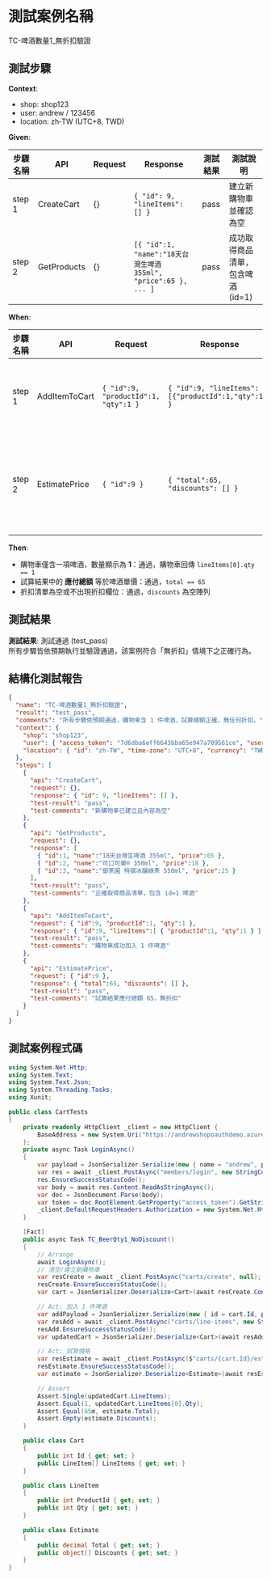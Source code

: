 # 測試案例名稱  
TC-啤酒數量1_無折扣驗證  

## 測試步驟

**Context**:  
- shop: shop123  
- user: andrew / 123456  
- location: zh‑TW (UTC+8, TWD)  

**Given**:

| 步驟名稱 | API            | Request | Response                                                                                | 測試結果 | 測試說明                             |
|---------|----------------|---------|-----------------------------------------------------------------------------------------|----------|--------------------------------------|
| step 1  | CreateCart     | {}      | `{ "id": 9, "lineItems": [] }`                                                          | pass     | 建立新購物車並確認為空               |
| step 2  | GetProducts    | {}      | `[{ "id":1, "name":"18天台灣生啤酒 355ml", "price":65 }, ... ]`                           | pass     | 成功取得商品清單，包含啤酒 (id=1)     |

**When**:

| 步驟名稱 | API              | Request                                   | Response                                                                                   | 測試結果 | 測試說明                           |
|---------|------------------|-------------------------------------------|--------------------------------------------------------------------------------------------|----------|------------------------------------|
| step 1  | AddItemToCart    | `{ "id":9, "productId":1, "qty":1 }`       | `{ "id":9, "lineItems":[{"productId":1,"qty":1}] }`                                        | pass     | 成功將 1 件啤酒加入購物車           |
| step 2  | EstimatePrice    | `{ "id":9 }`                              | `{ "total":65, "discounts": [] }`                                                          | pass     | 試算金額回傳應付總額 65，無折扣     |

**Then**:

- 購物車僅含一項啤酒，數量顯示為 **1**：通過，購物車回傳 `lineItems[0].qty == 1`  
- 試算結果中的 **應付總額** 等於啤酒單價：通過，`total == 65`  
- 折扣清單為空或不出現折扣欄位：通過，`discounts` 為空陣列  

## 測試結果

**測試結果**: 測試通過 (test_pass)  
所有步驟皆依預期執行並驗證通過，該案例符合「無折扣」情境下之正確行為。  

## 結構化測試報告

```json
{
  "name": "TC-啤酒數量1_無折扣驗證",
  "result": "test_pass",
  "comments": "所有步驟依預期通過，購物車含 1 件啤酒，試算總額正確，無任何折扣。",
  "context": {
    "shop": "shop123",
    "user": { "access_token": "7d6dba6eff6643bba65e947a709561ce", "user": "andrew" },
    "location": { "id": "zh-TW", "time-zone": "UTC+8", "currency": "TWD" }
  },
  "steps": [
    {
      "api": "CreateCart",
      "request": {},
      "response": { "id": 9, "lineItems": [] },
      "test-result": "pass",
      "test-comments": "新購物車已建立且內容為空"
    },
    {
      "api": "GetProducts",
      "request": {},
      "response": [
        { "id":1, "name":"18天台灣生啤酒 355ml", "price":65 },
        { "id":2, "name":"可口可樂® 350ml", "price":18 },
        { "id":3, "name":"御茶園 特撰冰釀綠茶 550ml", "price":25 }
      ],
      "test-result": "pass",
      "test-comments": "正確取得商品清單，包含 id=1 啤酒"
    },
    {
      "api": "AddItemToCart",
      "request": { "id":9, "productId":1, "qty":1 },
      "response": { "id":9, "lineItems":[ { "productId":1, "qty":1 } ] },
      "test-result": "pass",
      "test-comments": "購物車成功加入 1 件啤酒"
    },
    {
      "api": "EstimatePrice",
      "request": { "id":9 },
      "response": { "total":65, "discounts": [] },
      "test-result": "pass",
      "test-comments": "試算結果應付總額 65，無折扣"
    }
  ]
}
```

## 測試案例程式碼

```csharp
using System.Net.Http;
using System.Text;
using System.Text.Json;
using System.Threading.Tasks;
using Xunit;

public class CartTests
{
    private readonly HttpClient _client = new HttpClient {
        BaseAddress = new System.Uri("https://andrewshopoauthdemo.azurewebsites.net/api/")
    };
    private async Task LoginAsync()
    {
        var payload = JsonSerializer.Serialize(new { name = "andrew", password = "123456" });
        var res = await _client.PostAsync("members/login", new StringContent(payload, Encoding.UTF8, "application/json"));
        res.EnsureSuccessStatusCode();
        var body = await res.Content.ReadAsStringAsync();
        var doc = JsonDocument.Parse(body);
        var token = doc.RootElement.GetProperty("access_token").GetString();
        _client.DefaultRequestHeaders.Authorization = new System.Net.Http.Headers.AuthenticationHeaderValue("Bearer", token);
    }

    [Fact]
    public async Task TC_BeerQty1_NoDiscount()
    {
        // Arrange
        await LoginAsync();
        // 清空/建立新購物車
        var resCreate = await _client.PostAsync("carts/create", null);
        resCreate.EnsureSuccessStatusCode();
        var cart = JsonSerializer.Deserialize<Cart>(await resCreate.Content.ReadAsStringAsync());

        // Act: 加入 1 件啤酒
        var addPayload = JsonSerializer.Serialize(new { id = cart.Id, productId = 1, qty = 1 });
        var resAdd = await _client.PostAsync("carts/line-items", new StringContent(addPayload, Encoding.UTF8, "application/json"));
        resAdd.EnsureSuccessStatusCode();
        var updatedCart = JsonSerializer.Deserialize<Cart>(await resAdd.Content.ReadAsStringAsync());

        // Act: 試算價格
        var resEstimate = await _client.PostAsync($"carts/{cart.Id}/estimate", null);
        resEstimate.EnsureSuccessStatusCode();
        var estimate = JsonSerializer.Deserialize<Estimate>(await resEstimate.Content.ReadAsStringAsync());

        // Assert
        Assert.Single(updatedCart.LineItems);
        Assert.Equal(1, updatedCart.LineItems[0].Qty);
        Assert.Equal(65m, estimate.Total);
        Assert.Empty(estimate.Discounts);
    }

    public class Cart
    {
        public int Id { get; set; }
        public LineItem[] LineItems { get; set; }
    }

    public class LineItem
    {
        public int ProductId { get; set; }
        public int Qty { get; set; }
    }

    public class Estimate
    {
        public decimal Total { get; set; }
        public object[] Discounts { get; set; }
    }
}
```